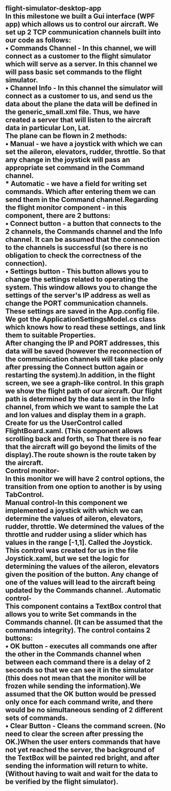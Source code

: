 ## flight-simulator-desktop-app <br/> In this milestone we built a Gui interface (WPF app) which allows us to control our aircraft. We set up 2 TCP communication channels built into our code as follows:<br/> • Commands Channel - In this channel, we will connect as a customer to the flight simulator which will serve as a server. In this channel we will pass basic set commands to the flight simulator.<br/> • Channel Info - In this channel the simulator will connect as a customer to us, and send us the data about the plane the data will be defined in the generic_small.xml file. Thus, we have created a server that will listen to the aircraft data in particular Lon, Lat.<br/> The plane can be flown in 2 methods:<br/>• Manual - we have a joystick with which we can set the aileron, elevators, rudder, throttle. So that any change in the joystick will pass an appropriate set command in the Command channel.<br/> * Automatic - we have a field for writing set commands. Which after entering them we can send them in the Command channel.Regarding the flight monitor component - in this component, there are 2 buttons:<br/> • Connect button - a button that connects to the 2 channels, the Commands channel and the Info channel. It can be assumed that the connection to the channels is successful (so there is no obligation to check the correctness of the connection).<br/> • Settings button - This button allows you to change the settings related to operating the system. This window allows you to change the settings of the server's IP address as well as change the PORT communication channels.<br/> These settings are saved in the App.config file. We got the ApplicationSettingsModel.cs class which knows how to read these settings, and link them to suitable Properties.<br/> After changing the IP and PORT addresses, this data will be saved (however the reconnection of the communication channels will take place only after pressing the Connect button again or restarting the system).In addition, in the flight screen, we see a graph-like control. In this graph we show the flight path of our aircraft. Our flight path is determined by the data sent in the Info channel, from which we want to sample the Lat and lon values and display them in a graph. Create for us the UserControl called FlightBoard.xaml. (This component allows scrolling back and forth, so That there is no fear that the aircraft will go beyond the limits of the display).The route shown is the route taken by the aircraft.<br/> Control monitor-<br/> In this monitor we will have 2 control options, the transition from one option to another is by using TabControl.<br/> Manual control-In this component we implemented a joystick with which we can determine the values of aileron, elevators, rudder, throttle. We determined the values of the throttle and rudder using a slider which has values in the range [-1,1]. Called the Joystick. This control was created for us in the file Joystick.xaml, but we set the logic for determining the values of the aileron, elevators given the position of the button. Any change of one of the values will lead to the aircraft being updated by the Commands channel. .Automatic control-<br/> This component contains a TextBox control that allows you to write Set commands in the Commands channel. (It can be assumed that the commands integrity). The control contains 2 buttons:<br/> • OK button - executes all commands one after the other in the Commands channel when between each command there is a delay of 2 seconds so that we can see it in the simulator (this does not mean that the monitor will be frozen while sending the information).We assumed that the OK button would be pressed only once for each command write, and there would be no simultaneous sending of 2 different sets of commands.<br/> • Clear Button - Cleans the command screen. (No need to clear the screen after pressing the OK.)When the user enters commands that have not yet reached the server, the background of the TextBox will be painted red bright, and after sending the information will return to white.(Without having to wait and wait for the data to be verified by the flight simulator).
